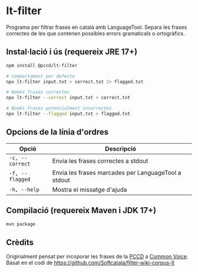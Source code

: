 # lt-filter

Programa per filtrar frases en català amb LanguageTool.  Separa les frases correctes de les que contenen possibles errors gramaticals o ortogràfics.

## Instal·lació i ús (requereix JRE 17+)

```bash
npm install @pccd/lt-filter
```

```bash
# Comportament per defecte
npx lt-filter input.txt > correct.txt 2> flagged.txt

# Només frases correctes
npx lt-filter --correct input.txt > correct.txt

# Només frases potencialment incorrectes
npx lt-filter --flagged input.txt > flagged.txt
```

## Opcions de la línia d'ordres

| Opció           | Descripció                                           |
|-----------------|------------------------------------------------------|
| `-c, --correct` | Envia les frases correctes a stdout                  |
| `-f, --flagged` | Envia les frases marcades per LanguageTool a stdout  |
| `-h, --help`    | Mostra el missatge d'ajuda                           |

## Compilació (requereix Maven i JDK 17+)

```bash
mvn package
```

## Crèdits

Originalment pensat per incoporar les frases de la [PCCD](https://pccd.dites.cat/) a
[Common Voice](https://github.com/common-voice/common-voice). Basat en el codi de
https://github.com/Softcatala/filter-wiki-corpus-lt
